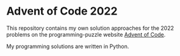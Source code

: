 # Advent of Code 2022

This repository contains my own solution approaches for the 2022 problems on the programming-puzzle website [Advent of Code](https://adventofcode.com/).

My programming solutions are written in Python. 
